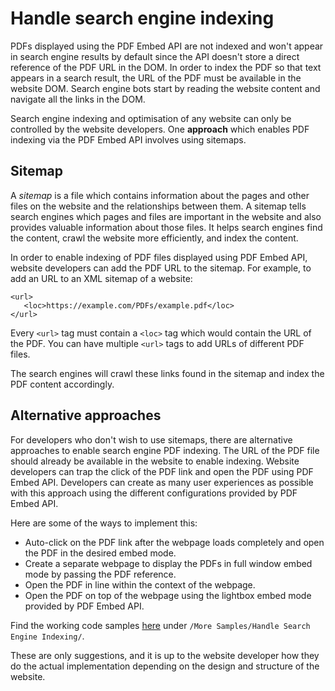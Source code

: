 # Handle search engine indexing

PDFs displayed using the PDF Embed API are not indexed and won't appear
in search engine results by default since the API doesn't store a direct
reference of the PDF URL in the DOM. In order to index the PDF so that
text appears in a search result, the URL of the PDF must be available in
the website DOM. Search engine bots start by reading the website content
and navigate all the links in the DOM.

Search engine indexing and optimisation of any website can only be
controlled by the website developers. One **approach** which enables PDF
indexing via the PDF Embed API involves using sitemaps.

## Sitemap

A *sitemap* is a file which contains information about the pages and
other files on the website and the relationships between them. A sitemap
tells search engines which pages and files are important in the website
and also provides valuable information about those files. It helps
search engines find the content, crawl the website more efficiently, and
index the content.

In order to enable indexing of PDF files displayed using PDF Embed API,
website developers can add the PDF URL to the sitemap. For example, to
add an URL to an XML sitemap of a website:

```
<url>
   <loc>https://example.com/PDFs/example.pdf</loc>
</url>
```

Every `<url>` tag must contain a `<loc>` tag which would contain the URL
of the PDF. You can have multiple `<url>` tags to add URLs of different
PDF files.

The search engines will crawl these links found in the sitemap and index
the PDF content accordingly.

## Alternative approaches

For developers who don't wish to use sitemaps, there are alternative
approaches to enable search engine PDF indexing. The URL of the PDF file
should already be available in the website to enable indexing. Website
developers can trap the click of the PDF link and open the PDF using PDF
Embed API. Developers can create as many user experiences as possible
with this approach using the different configurations provided by PDF
Embed API.

Here are some of the ways to implement this:

-   Auto-click on the PDF link after the webpage loads completely and
    open the PDF in the desired embed mode.
-   Create a separate webpage to display the PDFs in full window embed
    mode by passing the PDF reference.
-   Open the PDF in line within the context of the webpage.
-   Open the PDF on top of the webpage using the lightbox embed mode
    provided by PDF Embed API.

Find the working code samples
[here](https://www.adobe.com/go/pdfembedapi_samples) under
`/More Samples/Handle Search Engine Indexing/`.

<InlineAlert slots="text"/>

These are only suggestions, and it is up to the website developer how
they do the actual implementation depending on the design and
structure of the website.

